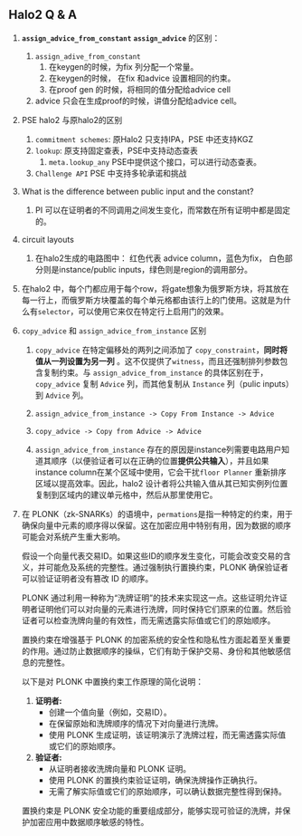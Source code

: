 ## Halo2 Q & A

1. **`assign_advice_from_constant`**  **`assign_advice`** 的区别： 

   1. `assign_adive_from_constant` 
      1. 在keygen的时候，为fix 列分配一个常量。
      2. 在keygen的时候， 在fix 和advice 设置相同的约束。
      3. 在proof gen 的时候，将相同的值分配给advice cell
   2. advice 只会在生成proof的时候，讲值分配给advice cell。

2. PSE halo2 与原halo2的区别

   1. `commitment schemes`: 原Halo2 只支持IPA，PSE 中还支持KGZ
   2. `lookup`:  原支持固定查表，PSE中支持动态查表
      1. `meta.lookup_any` PSE中提供这个接口，可以进行动态查表。
   3. `Challenge API` PSE 中支持多轮承诺和挑战

3. What is the difference between public input and the constant?

   1. PI 可以在证明者的不同调用之间发生变化，而常数在所有证明中都是固定的。

4. circuit layouts

   1. 在halo2生成的电路图中： 红色代表 advice column，蓝色为fix， 白色部分则是instance/public inputs，绿色则是region的调用部分。

5. 在halo2 中，每个门都应用于每个row，将gate想象为俄罗斯方块，将其放在每一行上，而俄罗斯方块覆盖的每个单元格都由该行上的门使用。这就是为什么有`selector`，可以使用它来仅在特定行上启用门的效果。

6. `copy_advice` 和 `assign_advice_from_instance` 区别

   1. `copy_advice` 在特定偏移处的两列之间添加了 `copy_constraint`，**同时将值从一列设置为另一列** 。这不仅提供了`witness`，而且还强制排列参数包含复制约束。与 `assign_advice_from_instance` 的具体区别在于，`copy_advice` 复制 `Advice` 列，而其他复制从 `Instance` 列（pulic inputs）到 `Advice` 列。

   2. `assign_advice_from_instance -> Copy From Instance -> Advice`
   3. `copy_advice -> Copy from Advice -> Advice`
   4. `assign_advice_from_instance` 存在的原因是instance列需要电路用户知道其顺序（以便验证者可以在正确的位置**提供公共输入**），并且如果instance column在某个区域中使用，它会干扰`floor Planner` 重新排序区域以提高效率。因此，halo2 设计者将公共输入值从其已知实例列位置复制到区域内的建议单元格中，然后从那里使用它。

7. 在 PLONK（zk-SNARKs）的语境中，`permations`是指一种特定的约束，用于确保向量中元素的顺序得以保留。这在加密应用中特别有用，因为数据的顺序可能会对系统产生重大影响。

   假设一个向量代表交易ID。如果这些ID的顺序发生变化，可能会改变交易的含义，并可能危及系统的完整性。通过强制执行置换约束，PLONK 确保验证者可以验证证明者没有篡改 ID 的顺序。

   PLONK 通过利用一种称为“洗牌证明”的技术来实现这一点。这些证明允许证明者证明他们可以对向量的元素进行洗牌，同时保持它们原来的位置。然后验证者可以检查洗牌向量的有效性，而无需透露实际值或它们的原始顺序。

   置换约束在增强基于 PLONK 的加密系统的安全性和隐私性方面起着至关重要的作用。通过防止数据顺序的操纵，它们有助于保护交易、身份和其他敏感信息的完整性。

   以下是对 PLONK 中置换约束工作原理的简化说明：

   1. **证明者:**
      - 创建一个值向量（例如，交易ID）。
      - 在保留原始和洗牌顺序的情况下对向量进行洗牌。
      - 使用 PLONK 生成证明，该证明演示了洗牌过程，而无需透露实际值或它们的原始顺序。
   2. **验证者:**
      - 从证明者接收洗牌向量和 PLONK 证明。
      - 使用 PLONK 的置换约束验证证明，确保洗牌操作正确执行。
      - 无需了解实际值或它们的原始顺序，可以确认数据完整性得到保持。

   置换约束是 PLONK 安全功能的重要组成部分，能够实现可验证的洗牌，并保护加密应用中数据顺序敏感的特性。



   

   

​    